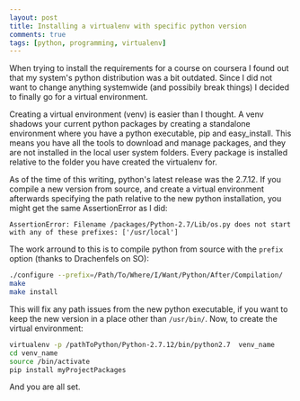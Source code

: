 ```yaml
---
layout: post
title: Installing a virtualenv with specific python version
comments: true
tags: [python, programming, virtualenv]
---
```


When trying to install the requirements for a course on coursera I found out that my system's python distribution was a bit outdated. Since I did not want to change anything systemwide (and possibily break things) I decided to finally go for a virtual environment.

<!--more-->

Creating a virtual environment (venv) is easier than I thought. A venv shadows your current python packages by creating a standalone environment where you have a python executable, pip and easy\_install. This means you have all the tools to download and manage packages, and they are not installed in the local user system folders. Every package is installed relative to the folder you have created the virtualenv for.

As of the time of this writing, python's latest release was the 2.7.12. If you compile a new version from source, and create a virtual environment afterwards specifying the path relative to the new python installation, you might get the same AssertionError as I did:

~~~
AssertionError: Filename /packages/Python-2.7/Lib/os.py does not start with any of these prefixes: ['/usr/local']
~~~

The work arround to this is to compile python from source with the `prefix` option (thanks to Drachenfels on SO):

~~~ bash
./configure --prefix=/Path/To/Where/I/Want/Python/After/Compilation/
make
make install
~~~
 
This will fix any path issues from the new python executable, if you want to keep the new version in a place other than `/usr/bin/`. Now, to create the virtual environment:

~~~ bash
virtualenv -p /pathToPython/Python-2.7.12/bin/python2.7  venv_name
cd venv_name
source /bin/activate
pip install myProjectPackages
~~~

And you are all set.



 
